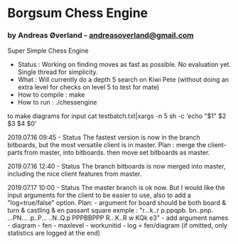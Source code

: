 # Borgsum Chess Engine
### by Andreas Øverland - andreasoverland@gmail.com


Super Simple Chess Engine

- Status : Working on finding moves as fast as possible. No evaluation yet. Single thread for simplicity.
- What : Will currently do a depth 5 search on Kiwi Pete (without doing an extra level for checks on level 5 to test for mate)
- How to compile : make
- How to run : ./chessengine

to make diagrams for input
cat testbatch.txt|xargs -n 5  sh -c 'echo \"$1\" $2 $3 $4 $0'  

2019.07.16 09:45 - Status
	The fastest version is now in the branch bitboards, but the most versatile client is in master.
	Plan : merge the client-parts from master, into bitboards. then move set bitboards as master.

2019.07.16 12:40 - Status
	The branch bitboards is now merged into master, including the nice client features from master.

2019.07.17 10:00 - Status
	The master branch is ok now. But I would like the input arguments for the client to be easier to use, also to add a "log=true/false" option.
	Plan:
		- argument for board should be both board & turn & castling & en passant square
		  exmple : "r...k..r p.ppqpb. bn..pnp. ...PN... .p..P... ..N..Q.p PPPBBPPP R...K..R w KQk e3"
		- add argument names
		  - diagram
		  - fen
		  - maxlevel
		  - workunitid
		  - log = fen/diagram (if omitted, only statistics are logged at the end)


